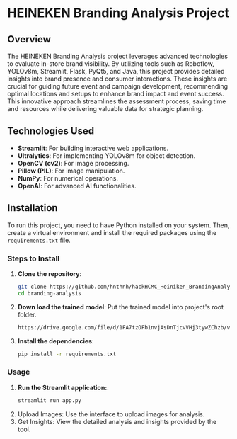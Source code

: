 # HEINEKEN Branding Analysis Project

## Overview

The HEINEKEN Branding Analysis project leverages advanced technologies to evaluate in-store brand visibility. By utilizing tools such as Roboflow, YOLOv8m, Streamlit, Flask, PyQt5, and Java, this project provides detailed insights into brand presence and consumer interactions. These insights are crucial for guiding future event and campaign development, recommending optimal locations and setups to enhance brand impact and event success. This innovative approach streamlines the assessment process, saving time and resources while delivering valuable data for strategic planning.

## Technologies Used

- **Streamlit**: For building interactive web applications.
- **Ultralytics**: For implementing YOLOv8m for object detection.
- **OpenCV (cv2)**: For image processing.
- **Pillow (PIL)**: For image manipulation.
- **NumPy**: For numerical operations.
- **OpenAI**: For advanced AI functionalities.

## Installation

To run this project, you need to have Python installed on your system. Then, create a virtual environment and install the required packages using the `requirements.txt` file.

### Steps to Install

1. **Clone the repository**:
   ```bash
   git clone https://github.com/hnthnh/hackHCMC_Heiniken_BrandingAnalysis.git
   cd branding-analysis
2. **Down load the trained model**:
   Put the trained model into project's root folder.   
   ```bash
   https://drive.google.com/file/d/1FA7tzOFb1nvjAsDnTjcvVHj3tywZChzb/view?usp=drive_link
   ```

4. **Install the dependencies**:
   ```bash
   pip install -r requirements.txt
   ```
### Usage
1. **Run the Streamlit application:**:
   ```bash
   streamlit run app.py
   ```
2. Upload Images: Use the interface to upload images for analysis.
3. Get Insights: View the detailed analysis and insights provided by the tool.


